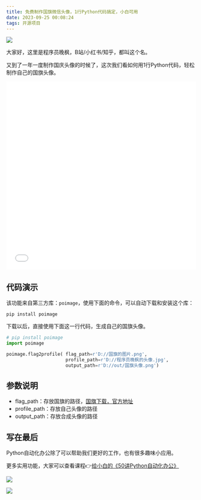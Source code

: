 ```yaml
---
title: 免费制作国旗微信头像，1行Python代码搞定，小白可用
date: 2023-09-25 00:08:24
tags: 开源项目
---
```




![](https://article-1300615378.cos.ap-nanjing.myqcloud.com/poimage/flag2profile/cover.png)

大家好，这里是程序员晚枫，B站/小红书/知乎，都叫这个名。

又到了一年一度制作国庆头像的时候了，这次我们看如何用1行Python代码，轻松制作自己的国旗头像。

<iframe src="//player.bilibili.com/player.html?bvid=BV15u4y147ow" scrolling="no" border="0" frameborder="no" framespacing="0" allowfullscreen="true" width=100%, height=500> </iframe>


## 代码演示

该功能来自第三方库：``poimage``，使用下面的命令，可以自动下载和安装这个库：

```shell
pip install poimage
```

下载以后，直接使用下面这一行代码，生成自己的国旗头像。
```python
# pip install poimage
import poimage

poimage.flag2profile( flag_path=r'D://国旗的图片.png', 
                      profile_path=r'D://程序员晚枫的头像.jpg',
                      output_path=r'D://out/国旗头像.png')
```

## 参数说明

- flag_path：存放国旗的路径，[国旗下载，官方地址](https://mp.weixin.qq.com/s/zm6wQcadvH5sfcMSlJIapg)
- profile_path：存放自己头像的路径
- output_path：存放合成头像的路径

## 写在最后

Python自动化办公除了可以帮助我们更好的工作，也有很多趣味小应用。

更多实用功能，大家可以查看课程👉[给小白的《50讲Python自动化办公》](https://mp.weixin.qq.com/s/lOx4cAp9AllsCrhsUqVn8g)



![](https://website-python-1300615378.cos.ap-nanjing.myqcloud.com/%E5%BC%95%E5%AF%BC%E8%B6%85%E9%93%BE%E6%8E%A5/auto-work.jpg)

![](https://ads-1300615378.cos.ap-guangzhou.myqcloud.com/alipay/hong-3.jpg)
